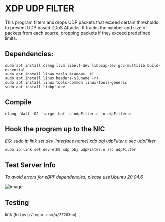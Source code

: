 # XDP UDP FILTER

This program filters and drops UDP packets that exceed certain thresholds to prevent UDP based DDoS Attacks. It tracks the number and size of packets from each source, dropping packets if they exceed predefined limits.

## Dependencies:
```
sudo apt install clang llvm libelf-dev libpcap-dev gcc-multilib build-essential
sudo apt install linux-tools-$(uname -r)
sudo apt install linux-headers-$(uname -r)
sudo apt install linux-tools-common linux-tools-generic
sudo apt install libbpf-dev
```

## Compile
```
clang -Wall -O2 -target bpf -c udpFilter.c -o udpFilter.o
```

## Hook the program up to the NIC

*EG: sudo ip link set dev [interface name] xdp obj udpFilter.o sec udpFilter*

```
sudo ip link set dev eth0 xdp obj udpFilter.o sec udpFilter
```


## Test Server Info
*To avoid errors for eBPF dependencies, please use Ubuntu 20.04.6*

![image](https://github.com/user-attachments/assets/e5a569b8-bd1c-4105-b1da-dd66b954d0b6)


## Testing

link (`https://imgur.com/a/ZZ283nm`)




